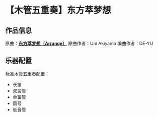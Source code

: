 # 【木管五重奏】东方萃梦想

## 作品信息

原曲：[**东方萃梦想（Arrange）**](https://thwiki.cc/%E4%B8%9C%E6%96%B9%E8%90%83%E6%A2%A6%E6%83%B3%EF%BC%88%E6%9B%B2%E7%9B%AE%EF%BC%89)
原曲作者：Uni Akiyama
编曲作者：DE-YU

## 乐器配置

标准木管五重奏配置：

- 长笛
- 双簧管
- 单簧管
- 圆号
- 低音管
